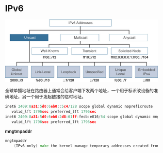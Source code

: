 # IPv6

![Untitled](IPv6%20367877518a8e4005a8e552ce0e723ea4/Untitled.png)

全球单播地址在路由器上通常会给客户端下发两个地址，一个用于标识改设备的准确地址，另一个用于发起链接的临时地址。

```go
inet6 2409:8a31:5d0:6eb0::5c4/128 scope global dynamic noprefixroute
   valid_lft 1796sec preferred_lft 1796sec
inet6 2409:8a31:5d0:6eb0:2d8:61ff:fecb:e016/64 scope global dynamic mngtmpaddr noprefixroute
   valid_lft 1796sec preferred_lft 1796sec
```

**mngtmpaddr** 

```go
mngtmpaddr
    (IPv6 only) make the kernel manage temporary addresses created from this one as template  on behalf of Privacy Extensions (RFC3041). For this to become active, the use_tempaddr sysctl setting has to be set to a value greater than zero. The given address needs to have a prefix length of 64. This flag allows to use privacy extensions in a manually configured network, just like if stateless auto-configuration was active.
```